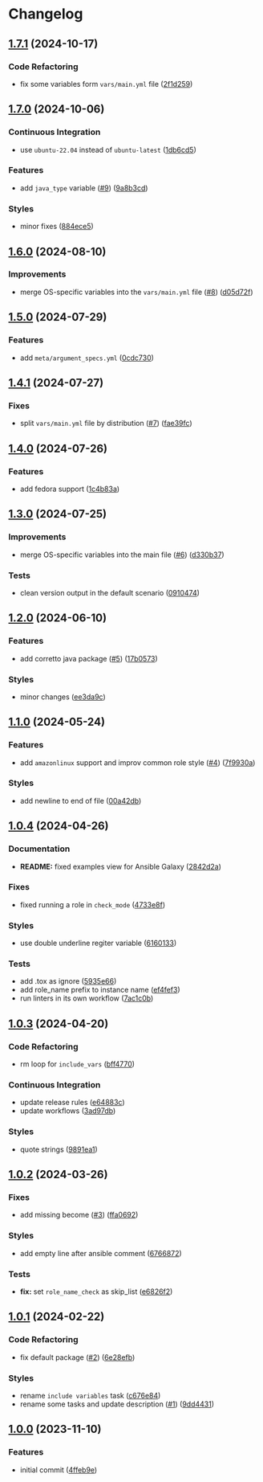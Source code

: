 # Changelog

## [1.7.1](https://github.com/antmelekhin/ansible-role-java/compare/v1.7.0...v1.7.1) (2024-10-17)


### Code Refactoring

* fix some variables form `vars/main.yml` file ([2f1d259](https://github.com/antmelekhin/ansible-role-java/commit/2f1d259e771d19dfeb12744d52a132c06a4cd810))

## [1.7.0](https://github.com/antmelekhin/ansible-role-java/compare/v1.6.0...v1.7.0) (2024-10-06)


### Continuous Integration

* use `ubuntu-22.04` instead of `ubuntu-latest` ([1db6cd5](https://github.com/antmelekhin/ansible-role-java/commit/1db6cd5720f8ce938be8e0c0c59404f5262072be))


### Features

* add `java_type` variable ([#9](https://github.com/antmelekhin/ansible-role-java/issues/9)) ([9a8b3cd](https://github.com/antmelekhin/ansible-role-java/commit/9a8b3cdaa87e25e7eab7ae28ed8b61eed5a0e33b))


### Styles

* minor fixes ([884ece5](https://github.com/antmelekhin/ansible-role-java/commit/884ece53a077b4857c00704e3f0b4db2242dda58))

## [1.6.0](https://github.com/antmelekhin/ansible-role-java/compare/v1.5.0...v1.6.0) (2024-08-10)


### Improvements

* merge OS-specific variables into the `vars/main.yml` file ([#8](https://github.com/antmelekhin/ansible-role-java/issues/8)) ([d05d72f](https://github.com/antmelekhin/ansible-role-java/commit/d05d72f545acf7e10de975341cb8a8c1fd70bedc))

## [1.5.0](https://github.com/antmelekhin/ansible-role-java/compare/v1.4.1...v1.5.0) (2024-07-29)


### Features

* add `meta/argument_specs.yml` ([0cdc730](https://github.com/antmelekhin/ansible-role-java/commit/0cdc7301d1bcba08e6d5c66563c45719a48ebd8e))

## [1.4.1](https://github.com/antmelekhin/ansible-role-java/compare/v1.4.0...v1.4.1) (2024-07-27)


### Fixes

* split `vars/main.yml` file by distribution ([#7](https://github.com/antmelekhin/ansible-role-java/issues/7)) ([fae39fc](https://github.com/antmelekhin/ansible-role-java/commit/fae39fcd5ae1358aa87a0b9887ca51425539e106))

## [1.4.0](https://github.com/antmelekhin/ansible-role-java/compare/v1.3.0...v1.4.0) (2024-07-26)


### Features

* add fedora support ([1c4b83a](https://github.com/antmelekhin/ansible-role-java/commit/1c4b83a74069ba0c3e816fa33ab9a1588f3db590))

## [1.3.0](https://github.com/antmelekhin/ansible-role-java/compare/v1.2.0...v1.3.0) (2024-07-25)


### Improvements

* merge OS-specific variables into the main file ([#6](https://github.com/antmelekhin/ansible-role-java/issues/6)) ([d330b37](https://github.com/antmelekhin/ansible-role-java/commit/d330b372dc86392e67436a448c8ffde95650d055))


### Tests

* clean version output in the default scenario ([0910474](https://github.com/antmelekhin/ansible-role-java/commit/09104742edd1f72a644d61717089f519382ca04d))

## [1.2.0](https://github.com/antmelekhin/ansible-role-java/compare/v1.1.0...v1.2.0) (2024-06-10)


### Features

* add corretto java package ([#5](https://github.com/antmelekhin/ansible-role-java/issues/5)) ([17b0573](https://github.com/antmelekhin/ansible-role-java/commit/17b05736abb43cfabe7477b212f623d319ec99c7))


### Styles

* minor changes ([ee3da9c](https://github.com/antmelekhin/ansible-role-java/commit/ee3da9c803c209b4577d230c0de1696bacd524ed))

## [1.1.0](https://github.com/antmelekhin/ansible-role-java/compare/v1.0.4...v1.1.0) (2024-05-24)


### Features

* add `amazonlinux` support and improv common role style ([#4](https://github.com/antmelekhin/ansible-role-java/issues/4)) ([7f9930a](https://github.com/antmelekhin/ansible-role-java/commit/7f9930aa630bbfe90debf7ce886ff2c3b1b1882f))


### Styles

* add newline to end of file ([00a42db](https://github.com/antmelekhin/ansible-role-java/commit/00a42db90c4ec2d3b5a749a4af818e79e9b40421))

## [1.0.4](https://github.com/antmelekhin/ansible-role-java/compare/v1.0.3...v1.0.4) (2024-04-26)


### Documentation

* **README:** fixed examples view for Ansible Galaxy ([2842d2a](https://github.com/antmelekhin/ansible-role-java/commit/2842d2a5db2132d0ba331822a7edb6d5139f5b22))


### Fixes

* fixed running a role in `check_mode` ([4733e8f](https://github.com/antmelekhin/ansible-role-java/commit/4733e8f836a9fa5f292d96ee870e8b22dccca001))


### Styles

* use double underline regiter variable ([6160133](https://github.com/antmelekhin/ansible-role-java/commit/61601339cd7108ede333d560f52fbabfeb9dd577))


### Tests

* add .tox as ignore ([5935e66](https://github.com/antmelekhin/ansible-role-java/commit/5935e6681c06eda34ae9a89810e857b3a1d59f5e))
* add role_name prefix to instance name ([ef4fef3](https://github.com/antmelekhin/ansible-role-java/commit/ef4fef355fc7ba416ee413c0f97a9ba758a3016c))
* run linters in its own workflow ([7ac1c0b](https://github.com/antmelekhin/ansible-role-java/commit/7ac1c0bd2379553055c92c10c2a16496c74c92f5))

## [1.0.3](https://github.com/antmelekhin/ansible-role-java/compare/v1.0.2...v1.0.3) (2024-04-20)


### Code Refactoring

* rm loop for `include_vars` ([bff4770](https://github.com/antmelekhin/ansible-role-java/commit/bff4770431cbdad94d3258316bed25f9a44842f1))


### Continuous Integration

* update release rules ([e64883c](https://github.com/antmelekhin/ansible-role-java/commit/e64883c5c8ee8904e59e0fe53d7d2e40c21bd2ca))
* update workflows ([3ad97db](https://github.com/antmelekhin/ansible-role-java/commit/3ad97db3a04a6cc85df2f97d8973b67a9fb87dc5))


### Styles

* quote strings ([9891ea1](https://github.com/antmelekhin/ansible-role-java/commit/9891ea103966caac3584ca3c3aefcb4485356eb4))

## [1.0.2](https://github.com/antmelekhin/ansible-role-java/compare/v1.0.1...v1.0.2) (2024-03-26)


### Fixes

* add missing become ([#3](https://github.com/antmelekhin/ansible-role-java/issues/3)) ([ffa0692](https://github.com/antmelekhin/ansible-role-java/commit/ffa0692ae4b7057ec4945572b04e631f4c946b0b))


### Styles

* add empty line after ansible comment ([6766872](https://github.com/antmelekhin/ansible-role-java/commit/6766872696d4c0dd69a8428a8ab7055d46c6d231))


### Tests

* **fix:** set `role_name_check` as skip_list ([e6826f2](https://github.com/antmelekhin/ansible-role-java/commit/e6826f219de3c8869c5bb7cd5290642dd48c677f))

## [1.0.1](https://github.com/antmelekhin/ansible-role-java/compare/v1.0.0...v1.0.1) (2024-02-22)


### Code Refactoring

* fix default package ([#2](https://github.com/antmelekhin/ansible-role-java/issues/2)) ([6e28efb](https://github.com/antmelekhin/ansible-role-java/commit/6e28efb7ffe50e48ab9b1de363236a1c25804b06))


### Styles

* rename `include variables` task ([c676e84](https://github.com/antmelekhin/ansible-role-java/commit/c676e84b3d362c8d6d79956c7a0bac558ccabb2a))
* rename some tasks and update description ([#1](https://github.com/antmelekhin/ansible-role-java/issues/1)) ([9dd4431](https://github.com/antmelekhin/ansible-role-java/commit/9dd4431d30f22ec9b3937dbef72859075cac4ca4))

## [1.0.0](https://github.com/antmelekhin/ansible-role-java/compare/...v1.0.0) (2023-11-10)


### Features

* initial commit ([4ffeb9e](https://github.com/antmelekhin/ansible-role-java/commit/4ffeb9e12abc8ffe7f06b115693691895a15516a))
